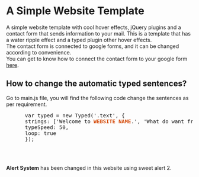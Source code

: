 <!DOCTYPE html>
<html>
  <head>
  </head>
  <body>
    <h1>A Simple Website Template</h1>
    <p>A simple website template with cool hover effects, jQuery plugins and a contact form that sends information to your mail.
       This is a template that has a water ripple effect and a typed plugin other hover effects.
        <br>
        The contact form is connected to google forms, and it can be changed according to convenience. 
        <br>
      You can get to know how to connect the contact form to your google form  <a href="https://www.youtube.com/watch?                v=eVvhNAnOf1A" target="_blank">here</a>.</p>
    <h2>How to change the automatic typed sentences?</h2>
    <p>Go to main.js file, you will find the following code change the sentences as per requirement.
    <pre>
      var typed = new Typed('.text', {
      strings: ['Welcome to <strong style="color:#d34500">WEBSITE NAME</strong>.', 'What do want from Us?',],
      typeSpeed: 50,
      loop: true
      });
    </pre>
    <br>
    <p><b>Alert System</b> has been changed in this website using sweet alert 2.</p>
  </body>
  <html>
    
    
